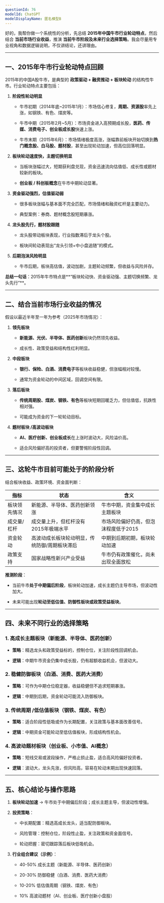 ```yaml
---
questionId: 76
modelId: ChatGPT
modelDisplayName: 匿名模型B
---
```

好的，我帮你做一个系统性的分析，先总结 **2015年中国牛市行业轮动特点**，然后结合 **当前市场行业收益**，推演 **当前牛市阶段及未来行业选择策略**。我会尽量用专业视角和数据逻辑说明，不仅讲结论，还讲理由。

---

## 一、2015年牛市行业轮动特点回顾

2015年的中国A股牛市，是典型的 **政策驱动 + 融资推动 + 板块轮动** 的结构性牛市。行业轮动特点主要包括：

1. **阶段性轮动明显**
    
    - 牛市初期（2014年底~2015年1月）：市场信心修复，**周期、资源股**率先上涨，如钢铁、有色、煤炭等。
        
    - 牛市中期（2015年2月~5月）：市场资金进入高预期成长股，**医药、传媒、消费电子、创业板成长股**快速上涨。
        
    - 牛市末期（2015年6月）：市场情绪极度高涨，涨幅靠前板块开始切换到**热门概念股、白马股、题材股**，甚至出现轮动加速，但高位回落明显。
        
2. **板块轮动速度快，主题切换明显**
    
    - 当板块涨幅过大，短期获利盘兑现，资金迅速流向估值低、成长性或题材较新的板块。
        
    - **创业板 / 科创板概念**在牛市中期轮动显著。
        
3. **资金驱动强烈，估值驱动弱**
    
    - 很多板块涨幅与基本面不完全匹配，市场情绪和融资杠杆是主要动力。
        
    - 典型案例：券商、题材概念股短期暴涨。
        
4. **龙头股先行，题材股跟随**
    
    - 龙头股带动板块表现，行业指数滞后于龙头个股。
        
    - 板块间轮动表现出“龙头引领+中小盘追随”的模式。
        
5. **后期泡沫风险明显**
    
    - 牛市后期，板块高估值，波动加剧，主题轮动频繁，但收益与风险并存。
        

**总结一句话**：2015年牛市特点是**“板块轮动快、资金驱动强、主题切换频繁、龙头先行”**。

---

## 二、结合当前市场行业收益的情况

假设以最近半年至一年为参考（2025年市场情况）：

1. **领先板块**
    
    - **新能源、光伏、半导体、医药创新**板块仍然领先收益。
        
    - 成长性、政策受益和结构性红利明显。
        
2. **中段板块**
    
    - **银行、保险、白酒、消费电子**等板块收益稳健，但涨幅相对较慢。
        
    - 通常为资金轮动的中间区域，回调空间有限。
        
3. **落后板块**
    
    - **传统周期股、煤炭、钢铁、有色**等板块短期回暖乏力，但估值低，抗跌性相对强。
        
    - 可能成为资金的下一轮轮动目标。
        
4. **题材板块 /高波动板块**
    
    - **AI、医疗创新、创业板成长**在上涨时波动大，风险溢价高。
        
    - 适合风险偏好高的投资者，但要警惕阶段性回调。
        

---

## 三、这轮牛市目前可能处于的阶段分析

结合板块收益、政策环境、资金面判断：

|指标|状态|含义|
|---|---|---|
|板块领先情况|新能源、半导体、医药创新领涨|牛市中期，资金集中成长主题板块|
|成交量/杠杆|成交量上升，但杠杆没有2015年极端水平|市场风险偏好仍高，但泡沫程度低于2015|
|资金轮动|高波动成长板块轮动明显，传统防御/周期板块滞后|中期到后期初期，板块轮动加速|
|政策支持|国家战略性新兴产业受益|牛市仍有政策催化，尚未出现全面放松|

**推测阶段**：

- 当前牛市**处于中期偏后阶段**，板块轮动加速，成长主题仍主导市场，但波动性加大。
    
- 未来可能出现**轮动至低估值、防御性板块或政策受益板块**。
    

---

## 四、未来不同行业的选择策略

### 1. **高成长主题板块（新能源、半导体、医药创新）**

- **策略**：精选龙头和政策受益标的，控制仓位，关注阶段性回调机会。
    
- **逻辑**：中期牛市资金仍集中成长股，仍有超额收益机会，但波动大。
    

### 2. **稳健防御板块（白酒、消费、医药大消费）**

- **策略**：可作为中期仓位稳定器，收益稳健但不追求短期暴涨。
    
- **逻辑**：中期到后期，资金轮动可能流入防御板块。
    

### 3. **传统周期 /低估值板块（钢铁、煤炭、有色）**

- **策略**：适合阶段性低吸或作为长期配置，关注政策与基本面改善信号。
    
- **逻辑**：中期资金可能轮动至低估值板块，形成结构性机会。
    

### 4. **高波动题材板块（创业板、小市值、AI概念）**

- **策略**：短线交易或波段操作，严格止损止盈，适合高风险偏好投资者。
    
- **逻辑**：波动大，龙头先涨，但风险高，容易在轮动末期出现快速回落。
    

---

## 五、核心结论与操作思路

1. **板块轮动加速** → 牛市处于中期偏后阶段；成长主题主导，但波动性增强。
    
2. **投资策略**：
    
    - 中长期配置：精选高成长龙头，适当配防御板块。
        
    - 风险管理：控制仓位，阶段性止盈，关注政策和资金面信号。
        
    - 轮动把握：密切跟踪落后板块低吸机会。
        
3. **行业组合建议（示例）**：
    
    - 40-50% 成长主题（新能源、半导体、医药创新）
        
    - 20-30% 防御稳健（白酒、消费、医药大消费）
        
    - 10-20% 低估值周期（钢铁、煤炭、有色）
        
    - 10% 高波动题材（AI、创业板、医疗创新小盘股）